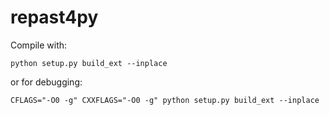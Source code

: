 # repast4py

Compile with: 

`python setup.py build_ext --inplace`

or for debugging:

`CFLAGS="-O0 -g" CXXFLAGS="-O0 -g" python setup.py build_ext --inplace`